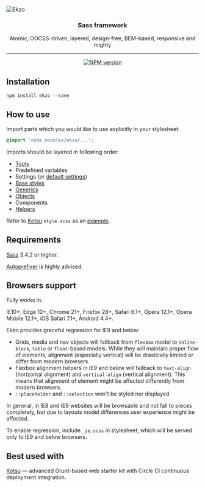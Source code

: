 ![Ekzo](https://cloud.githubusercontent.com/assets/4460311/23854875/16890190-07fc-11e7-862e-37f5a69b76a3.png)

<div align='center'>
  <h3>Sass framework</h3>
  <p>Atomic, OOCSS-driven, layered, design-free, BEM-based, responsive and mighty</p>
</div>

---

<p align='center'>
  <a href='https://www.npmjs.com/package/kotsu'>
    <img src='https://img.shields.io/npm/v/ekzo.svg' alt='NPM version' />
  </a>
</p>

Installation
------------

```shell
npm install ekzo --save
```


How to use
----------

Import parts which you would like to use explicitly in your stylesheet:

```scss
@import 'node_modules/ekzo/...';
```

Imports should be layered in following order:

* [Tools](https://github.com/ArmorDarks/ekzo/tree/master/tools)
* Predefined variables
* Settings (or [default settings](https://github.com/ArmorDarks/ekzo/tree/master/settings.defaults))
* [Base styles](https://github.com/ArmorDarks/ekzo/tree/master/base)
* [Generics](https://github.com/ArmorDarks/ekzo/tree/master/generic)
* [Objects](https://github.com/ArmorDarks/ekzo/tree/master/objects)
* Components
* [Helpers](https://github.com/ArmorDarks/ekzo/tree/master/helpers)

Refer to [Kotsu](https://github.com/LotusTM/Kotsu) `style.scss` as an [example](https://github.com/LotusTM/Kotsu/tree/master/source/styles).


Requirements
------------

[Sass](http://sass-lang.com/install) 3.4.2 or higher.

[Autoprefixer](https://github.com/postcss/autoprefixer) is highly advised.


Browsers support
----------------

Fully works in:

IE10+, Edge 12+, Chrome 21+, Firefox 28+, Safari 6.1+, Opera 12.1+, Opera Mobile 12.1+, iOS Safari 7.1+, Android 4.4+.

Ekzo provides graceful regression for IE9 and below:

* Grids, media and nav objects will fallback from `flexbox` model to `inline-block`, `table` or `float`-based models. While they will maintain proper flow of elements, alignment (especially vertical) will be drastically limited or differ from modern browsers.
* Flexbox alignment helpers in IE9 and below will fallback to `text-align` (horizontal alignment) and `vertical-align` (vertical alignment). This means that alignment of element might be affected differently from modern browsers.
* `::placeholder` and `::selection` won't be styled nor displayed

In general, in IE8 and IE9 websites will be browsable and not fall to pieces completely, but due to layouts model differences user experience might be affected.

To enable regression, include `_ie.scss` in stylesheet, which will be served only to IE9 and below browsers.


Best used with
--------------

[Kotsu](https://github.com/LotusTM/Kotsu) — advanced Grunt-based web starter kit with Circle CI continuous deployment integration.